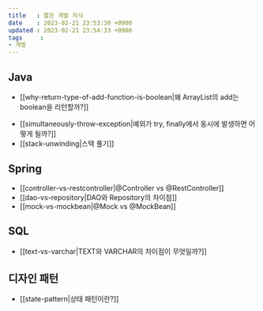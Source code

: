 ```yaml
---
title   : 짧은 개발 지식
date    : 2023-02-21 23:53:30 +0900
updated : 2023-02-21 23:54:33 +0900
tags     : 
- 개발
---
```


## Java

* [[why-return-type-of-add-function-is-boolean|왜 ArrayList의 add는 boolean을 리턴할까?]]
- [[simultaneously-throw-exception|예외가 try, finally에서 동시에 발생하면 어떻게 될까?]]
- [[stack-unwinding|스택 풀기]]

## Spring

- [[controller-vs-restcontroller|@Controller vs @RestController]]
- [[dao-vs-repository|DAO와 Repository의 차이점]]
- [[mock-vs-mockbean|@Mock vs @MockBean]]

## SQL

- [[text-vs-varchar|TEXT와 VARCHAR의 차이점이 무엇일까?]]

## 디자인 패턴

- [[state-pattern|상태 패턴이란?]]